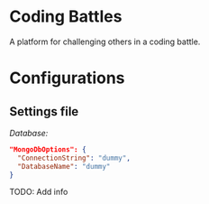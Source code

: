 # Coding Battles
A platform for challenging others in a coding battle.

# Configurations
## Settings file
*Database:*
```json
"MongoDbOptions": {
  "ConnectionString": "dummy",
  "DatabaseName": "dummy"
}
```

TODO: Add info
